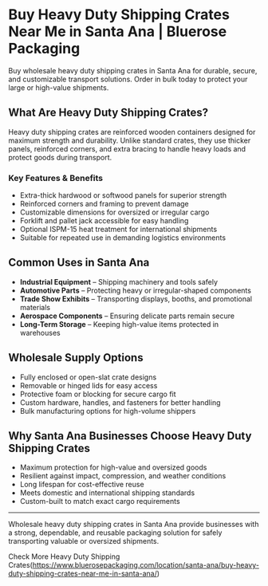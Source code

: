 # Buy Heavy Duty Shipping Crates Near Me in Santa Ana | Bluerose Packaging

Buy wholesale heavy duty shipping crates in Santa Ana for durable, secure, and customizable transport solutions. Order in bulk today to protect your large or high-value shipments.

## What Are Heavy Duty Shipping Crates?

Heavy duty shipping crates are reinforced wooden containers designed for maximum strength and durability. Unlike standard crates, they use thicker panels, reinforced corners, and extra bracing to handle heavy loads and protect goods during transport.

### Key Features & Benefits

- Extra-thick hardwood or softwood panels for superior strength  
- Reinforced corners and framing to prevent damage  
- Customizable dimensions for oversized or irregular cargo  
- Forklift and pallet jack accessible for easy handling  
- Optional ISPM-15 heat treatment for international shipments  
- Suitable for repeated use in demanding logistics environments  

## Common Uses in Santa Ana

- **Industrial Equipment** – Shipping machinery and tools safely  
- **Automotive Parts** – Protecting heavy or irregular-shaped components  
- **Trade Show Exhibits** – Transporting displays, booths, and promotional materials  
- **Aerospace Components** – Ensuring delicate parts remain secure  
- **Long-Term Storage** – Keeping high-value items protected in warehouses  

## Wholesale Supply Options

- Fully enclosed or open-slat crate designs  
- Removable or hinged lids for easy access  
- Protective foam or blocking for secure cargo fit  
- Custom hardware, handles, and fasteners for better handling  
- Bulk manufacturing options for high-volume shippers  

## Why Santa Ana Businesses Choose Heavy Duty Shipping Crates

- Maximum protection for high-value and oversized goods  
- Resilient against impact, compression, and weather conditions  
- Long lifespan for cost-effective reuse  
- Meets domestic and international shipping standards  
- Custom-built to match exact cargo requirements  

---

Wholesale heavy duty shipping crates in Santa Ana provide businesses with a strong, dependable, and reusable packaging solution for safely transporting valuable or oversized shipments.

Check More Heavy Duty Shipping Crates(https://www.bluerosepackaging.com/location/santa-ana/buy-heavy-duty-shipping-crates-near-me-in-santa-ana/)
